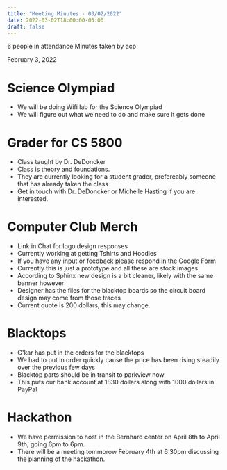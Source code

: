 ```yaml
---
title: "Meeting Minutes - 03/02/2022"
date: 2022-03-02T18:00:00-05:00
draft: false
---
```


6 people in attendance
Minutes taken by acp

February 3, 2022

# Science Olympiad
 - We will be doing Wifi lab for the Science Olympiad
 - We will figure out what we need to do and make sure it gets done

# Grader for CS 5800
 - Class taught by Dr. DeDoncker
 - Class is theory and foundations.
 - They are currently looking for a student grader, prefereably someone that has already taken the class
 - Get in touch with Dr. DeDoncker or Michelle Hasting if you are interested.

# Computer Club Merch
 - Link in Chat for logo design responses
 - Currently working at getting Tshirts and Hoodies
 - If you have any input or feedback please respond in the Google Form
 - Currently this is just a prototype and all these are stock images
 - According to Sphinx new design is a bit cleaner, likely with the same banner however
 - Designer has the files for the blacktop boards so the circuit board design may come from those traces
 - Current quote is 200 dollars, this may change.

# Blacktops
 - G'kar has put in the orders for the blacktops
 - We had to put in order quickly cause the price has been rising steadily over the previous few days
 - Blacktop parts should be in transit to parkview now
 - This puts our bank account at 1830 dollars along with 1000 dollars in PayPal

# Hackathon
 - We have permission to host in the Bernhard center on April 8th to April 9th, going 6pm to 6pm.
 - There will be a meeting tommorow February 4th at 6:30pm discussing the planning of the hackathon. 